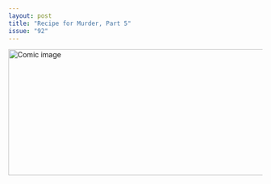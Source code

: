 ```yaml
---
layout: post
title: "Recipe for Murder, Part 5"
issue: "92"
---
```

<img src="{{ site.url }}/comics/92.png" title="Another shocking twist!" alt="Comic image" width="780px" height="250px"/>

